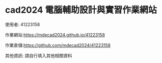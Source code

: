 # cad2024 電腦輔助設計與實習作業網站

使用者: 41223158

作業網站:https://mdecad2024.github.io/41223158

作業倉儲:https://github.com/mdecad2024/41223158

其他資訊: 請自行填入其他相關資料
